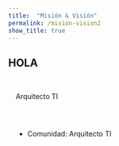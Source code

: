 ```yaml
---
title:  "Misión & Visión"
permalink: /mision-vision2
show_title: true
---
```


## HOLA

<div class="block-columns">
	<div class="block-column" style="width: 50%; padding:15px">
		<p>Arquitecto TI</p>
	</div>
	<div class="block-column" style="width: 50%; padding:15px">
		<p class="has-text-align-justify">
			<ul>
				<li>Comunidad: Arquitecto TI</li>
			</ul>
		</p>
	</div>
</div>
